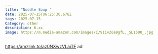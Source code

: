 ```yaml
---
title: "Noodle Soup "
date: 2025-07-15T06:25:30.678Z
tags: 2025-07-15
Category: other
description: 6.xx
image: https://m.media-amazon.com/images/I/91ivZ6a9gfL._SL1500_.jpg
---
```

https://amzlink.to/az0NXwzVLaiTF ad
